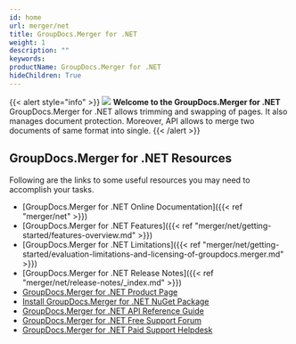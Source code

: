 ```yaml
---
id: home
url: merger/net
title: GroupDocs.Merger for .NET
weight: 1
description: ""
keywords: 
productName: GroupDocs.Merger for .NET
hideChildren: True
---
```

{{< alert style="info" >}} ![](merger/net/images/home.png) **Welcome to the GroupDocs.Merger for .NET**  
GroupDocs.Merger for .NET allows trimming and swapping of pages. It also manages document protection. Moreover, API allows to merge two documents of same format into single. 
{{< /alert >}}
## GroupDocs.Merger for .NET Resources
Following are the links to some useful resources you may need to accomplish your tasks.
*   [GroupDocs.Merger for .NET Online Documentation]({{< ref "merger/net" >}})
*   [GroupDocs.Merger for .NET Features]({{< ref "merger/net/getting-started/features-overview.md" >}})
*   [GroupDocs.Merger for .NET Limitations]({{< ref "merger/net/getting-started/evaluation-limitations-and-licensing-of-groupdocs.merger.md" >}})
*   [GroupDocs.Merger for .NET Release Notes]({{< ref "merger/net/release-notes/_index.md" >}})
*   [GroupDocs.Merger for .NET Product Page](https://products.groupdocs.com/merger/net)
*   [Install GroupDocs.Merger for .NET NuGet Package](https://www.nuget.org/packages/GroupDocs.Merger/)
*   [GroupDocs.Merger for .NET API Reference Guide](https://apireference.groupdocs.com/net/merger)
*   [GroupDocs.Merger for .NET Free Support Forum](https://forum.groupdocs.com/c/merger)
*   [GroupDocs.Merger for .NET Paid Support Helpdesk](https://helpdesk.groupdocs.com/)

